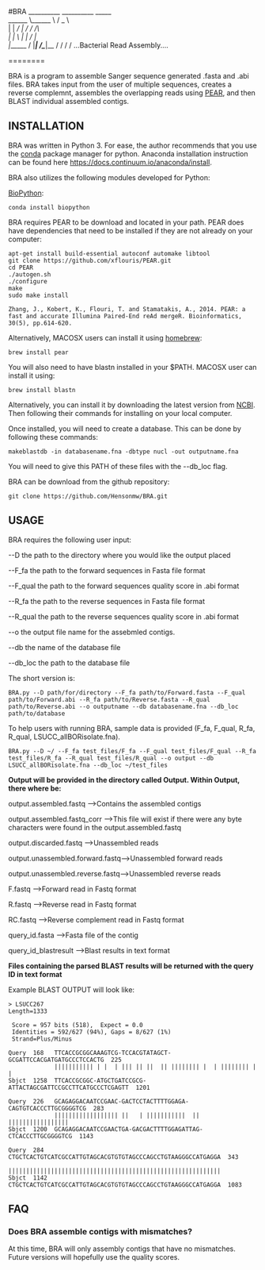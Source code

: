 #BRA
    __________ __________    _____   
    \______   \\______   \  /  _  \  
     |    |  _/ |       _/ /  /_\  \
     |    |   \ |    |   \/    |    \
     |______  / |____|_  /\____|__  /
            \/         \/         \/
...Bacterial Read Assembly....

========

BRA is a program to assemble Sanger sequence generated .fasta and .abi files. BRA takes input from the user of multiple sequences, creates a reverse complemnt, assembles the overlapping reads using [PEAR](http://sco.h-its.org/exelixis/web/software/pear/), and then BLAST individual assembled contigs.  

INSTALLATION
------------  

BRA was written in Python 3. For ease, the author recommends that you use the
[conda](https://www.continuum.io/downloads) package manager for python. Anaconda installation instruction can be found here https://docs.continuum.io/anaconda/install.

BRA also utilizes the following modules developed for Python:

[BioPython](http://biopython.org/wiki/Documentation):

    conda install biopython

BRA requires PEAR to be download and located in your path. PEAR does have dependencies
that need to be installed if they are not already on your computer:

    apt-get install build-essential autoconf automake libtool
    git clone https://github.com/xflouris/PEAR.git
    cd PEAR
    ./autogen.sh
    ./configure
    make
    sudo make install

    Zhang, J., Kobert, K., Flouri, T. and Stamatakis, A., 2014. PEAR: a fast and accurate Illumina Paired-End reAd mergeR. Bioinformatics, 30(5), pp.614-620.


Alternatively, MACOSX users can install it using [homebrew](http://brew.sh/):

    brew install pear

You will also need to have blastn installed in your $PATH. MACOSX user can install it using:

    brew install blastn

Alternatively, you can install it by downloading the latest version from
[NCBI](ftp://ftp.ncbi.nlm.nih.gov/blast/executables/blast+/LATEST/). Then following their commands
for installing on your local computer.

Once installed, you will need to create a database. This can be done by following these commands:

    makeblastdb -in databasename.fna -dbtype nucl -out outputname.fna

You will need to give this PATH of these files with the --db_loc flag.


BRA can be download from the github repository:

    git clone https://github.com/Hensonmw/BRA.git

USAGE
-----

BRA requires the following user input:

--D the path to the directory where you would like the output placed

--F_fa the path to the forward sequences in Fasta file format

--F_qual the path to the forward sequences quality score in .abi format

--R_fa the path to the reverse sequences in Fasta file format

--R_qual the path to the reverse sequences quality score in .abi format

--o the output file name for the assebmled contigs.

--db the name of the database file

--db_loc the path to the database file

The short version is:

	BRA.py --D path/for/directory --F_fa path/to/Forward.fasta --F_qual path/to/Forward.abi --R_fa path/to/Reverse.fasta --R_qual path/to/Reverse.abi --o outputname --db databasename.fna --db_loc path/to/database

To help users with running BRA, sample data is provided (F_fa, F_qual, R_fa, R_qual, LSUCC_allBORisolate.fna).

    BRA.py --D ~/ --F_fa test_files/F_fa --F_qual test_files/F_qual --R_fa test_files/R_fa --R_qual test_files/R_qual --o output --db LSUCC_allBORisolate.fna --db_loc ~/test_files

**Output will be provided in the directory called Output. Within Output, there where
be:**

output.assembled.fastq          -->Contains the assembled contigs

output.assembled.fastq_corr     -->This file will exist if there were any byte characters
                                were found in the output.assembled.fastq

output.discarded.fastq          -->Unassembled reads

output.unassembled.forward.fastq-->Unassembled forward reads

output.unassembled.reverse.fastq-->Unassembled reverse reads

F.fastq                         -->Forward read in Fastq format

R.fastq                         -->Reverse read in Fastq format

RC.fastq                        -->Reverse complement read in Fastq format

query_id.fasta                  -->Fasta file of the contig

query_id_blastresult            -->Blast results in text format

**Files containing the parsed BLAST results will be returned with the query ID in text format**

Example BLAST OUTPUT will look like:

    > LSUCC267
    Length=1333

     Score = 957 bits (518),  Expect = 0.0
     Identities = 592/627 (94%), Gaps = 8/627 (1%)
     Strand=Plus/Minus

    Query  168   TTCACCGCGGCAAAGTCG-TCCACGTATAGCT-GCGATTCCACGATGATGCCCTCCACTG  225
                 ||||||||||| | |  | ||| || ||  || |||||||| |  | |||||||| | |
    Sbjct  1258  TTCACCGCGGC-ATGCTGATCCGCG-ATTACTAGCGATTCCGCCTTCATGCCCTCGAGTT  1201

    Query  226   GCAGAGGACAATCCGAAC-GACTCCTACTTTTGGAGA-CAGTGTCACCCTTGCGGGGTCG  283
                 |||||||||||||||||| ||   | |||||||||||  ||  |||||||||||||||||
    Sbjct  1200  GCAGAGGACAATCCGAACTGA-GACGACTTTTGGAGATTAG-CTCACCCTTGCGGGGTCG  1143

    Query  284   CTGCTCACTGTCATCGCCATTGTAGCACGTGTGTAGCCCAGCCTGTAAGGGCCATGAGGA  343
                 ||||||||||||||||||||||||||||||||||||||||||||||||||||||||||||
    Sbjct  1142  CTGCTCACTGTCATCGCCATTGTAGCACGTGTGTAGCCCAGCCTGTAAGGGCCATGAGGA  1083



FAQ
---

### Does BRA assemble contigs with mismatches?
At this time, BRA will only assembly contigs that have no mismatches. Future versions will hopefully
use the quality scores.
